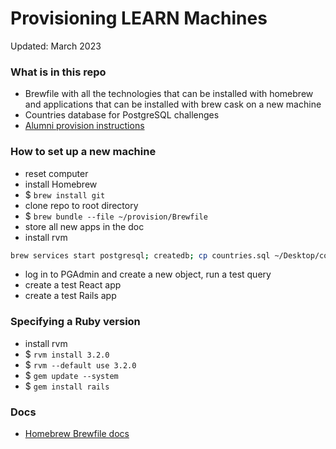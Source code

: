# Provisioning LEARN Machines

Updated: March 2023

### What is in this repo

- Brewfile with all the technologies that can be installed with homebrew and applications that can be installed with brew cask on a new machine
- Countries database for PostgreSQL challenges
- [Alumni provision instructions](./alumni-provision.md)

### How to set up a new machine

- reset computer
- install Homebrew
- $ `brew install git`
- clone repo to root directory
- $ `brew bundle --file ~/provision/Brewfile`
- store all new apps in the doc
- install rvm

```bash
brew services start postgresql; createdb; cp countries.sql ~/Desktop/countries.sql; psql -c "create database countries"; psql countries < ~/Desktop/countries.sql
```

- log in to PGAdmin and create a new object, run a test query
- create a test React app
- create a test Rails app

### Specifying a Ruby version

- install rvm
- $ `rvm install 3.2.0`
- $ `rvm --default use 3.2.0`
- $ `gem update --system`
- $ `gem install rails`

### Docs

- [Homebrew Brewfile docs](https://homebrew-file.readthedocs.io/en/latest/getting_started.html)
